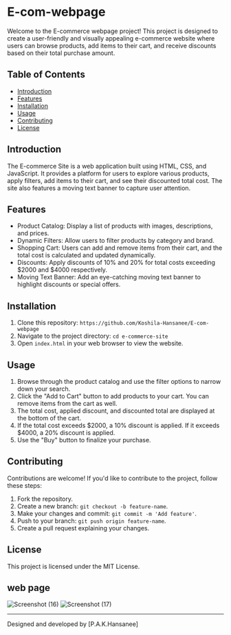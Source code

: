 # E-com-webpage


Welcome to the E-commerce webpage project! This project is designed to create a user-friendly and visually appealing e-commerce website where users can browse products, add items to their cart, and receive discounts based on their total purchase amount.

## Table of Contents
- [Introduction](#introduction)
- [Features](#features)
- [Installation](#installation)
- [Usage](#usage)
- [Contributing](#contributing)
- [License](#license)

## Introduction
The E-commerce Site is a web application built using HTML, CSS, and JavaScript. It provides a platform for users to explore various products, apply filters, add items to their cart, and see their discounted total cost. The site also features a moving text banner to capture user attention.

## Features
- Product Catalog: Display a list of products with images, descriptions, and prices.
- Dynamic Filters: Allow users to filter products by category and brand.
- Shopping Cart: Users can add and remove items from their cart, and the total cost is calculated and updated dynamically.
- Discounts: Apply discounts of 10% and 20% for total costs exceeding $2000 and $4000 respectively.
- Moving Text Banner: Add an eye-catching moving text banner to highlight discounts or special offers.

## Installation
1. Clone this repository: `https://github.com/Koshila-Hansanee/E-com-webpage`
2. Navigate to the project directory: `cd e-commerce-site`
3. Open `index.html` in your web browser to view the website.

## Usage
1. Browse through the product catalog and use the filter options to narrow down your search.
2. Click the "Add to Cart" button to add products to your cart. You can remove items from the cart as well.
3. The total cost, applied discount, and discounted total are displayed at the bottom of the cart.
4. If the total cost exceeds $2000, a 10% discount is applied. If it exceeds $4000, a 20% discount is applied.
5. Use the "Buy" button to finalize your purchase.

## Contributing
Contributions are welcome! If you'd like to contribute to the project, follow these steps:
1. Fork the repository.
2. Create a new branch: `git checkout -b feature-name`.
3. Make your changes and commit: `git commit -m 'Add feature'`.
4. Push to your branch: `git push origin feature-name`.
5. Create a pull request explaining your changes.

## License
This project is licensed under the MIT License.
## web page
![Screenshot (16)](https://github.com/Koshila-Hansanee/E-com-webpage/assets/122087992/87dfb4da-2a4e-4e05-9fc1-0fe3f731998a)
![Screenshot (17)](https://github.com/Koshila-Hansanee/E-com-webpage/assets/122087992/f2e89b6c-214a-422c-90e1-9b3589a981ff)



---

Designed and developed by [P.A.K.Hansanee]
